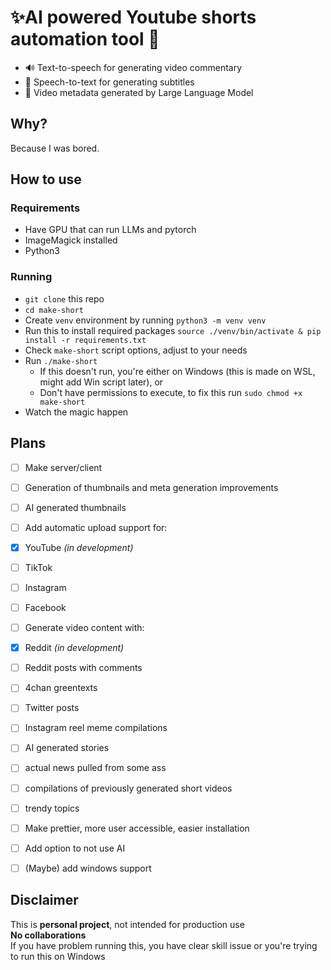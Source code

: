 # ✨AI powered Youtube shorts automation tool 🤖
- 🔊 Text-to-speech for generating video commentary
- 💬 Speech-to-text for generating subtitles
- 🎥 Video metadata generated by Large Language Model

## Why?
Because I was bored.

## How to use
### Requirements
- Have GPU that can run LLMs and pytorch
- ImageMagick installed
- Python3

### Running
- `git clone` this repo
- `cd make-short`
- Create `venv` environment by running `python3 -m venv venv`
- Run this to install required packages `source ./venv/bin/activate & pip install -r requirements.txt`
- Check `make-short` script options, adjust to your needs
- Run `./make-short`
    - If this doesn't run, you're either on Windows (this is made on WSL, might add Win script later), or
    - Don't have permissions to execute, to fix this run `sudo chmod +x make-short`
- Watch the magic happen

## Plans
- [ ] Make server/client
- [ ] Generation of thumbnails and meta generation improvements
- [ ] AI generated thumbnails
- [ ] Add automatic upload support for:
- [x] YouTube *(in development)*
- [ ] TikTok
- [ ] Instagram
- [ ] Facebook

- [ ] Generate video content with:
- [x] Reddit *(in development)*
- [ ] Reddit posts with comments
- [ ] 4chan greentexts
- [ ] Twitter posts
- [ ] Instagram reel meme compilations
- [ ] AI generated stories
- [ ] actual news pulled from some ass
- [ ] compilations of previously generated short videos
- [ ] trendy topics

- [ ] Make prettier, more user accessible, easier installation
- [ ] Add option to not use AI
- [ ] (Maybe) add windows support

## **Disclaimer**
This is **personal project**, not intended for production use<br/>
**No collaborations**<br/>
If you have problem running this, you have clear skill issue or you're trying to run this on Windows
